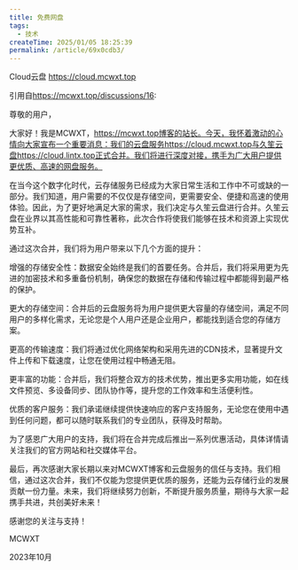 ```yaml
---
title: 免费网盘
tags:
  - 技术
createTime: 2025/01/05 18:25:39
permalink: /article/69x0cdb3/
---
```


Cloud云盘 <https://cloud.mcwxt.top>

引用自<https://mcwxt.top/discussions/16>:

尊敬的用户，

大家好！我是MCWXT，https://mcwxt.top博客的站长。今天，我怀着激动的心情向大家宣布一个重要消息：我们的云盘服务https://cloud.mcwxt.top与久笙云盘https://cloud.lintx.top正式合并。我们将进行深度对接，携手为广大用户提供更优质、高速的网盘服务。

在当今这个数字化时代，云存储服务已经成为大家日常生活和工作中不可或缺的一部分。我们知道，用户需要的不仅仅是存储空间，更需要安全、便捷和高速的使用体验。因此，为了更好地满足大家的需求，我们决定与久笙云盘进行合并。久笙云盘在业界以其高性能和可靠性著称，此次合作将使我们能够在技术和资源上实现优势互补。

通过这次合并，我们将为用户带来以下几个方面的提升：

增强的存储安全性：数据安全始终是我们的首要任务。合并后，我们将采用更为先进的加密技术和多重备份机制，确保您的数据在存储和传输过程中都能得到最严格的保护。

更大的存储空间：合并后的云盘服务将为用户提供更大容量的存储空间，满足不同用户的多样化需求，无论您是个人用户还是企业用户，都能找到适合您的存储方案。

更高的传输速度：我们将通过优化网络架构和采用先进的CDN技术，显著提升文件上传和下载速度，让您在使用过程中畅通无阻。

更丰富的功能：合并后，我们将整合双方的技术优势，推出更多实用功能，如在线文件预览、多设备同步、团队协作等，提升您的工作效率和生活便利性。

优质的客户服务：我们承诺继续提供快速响应的客户支持服务，无论您在使用中遇到任何问题，都可以随时联系我们的专业团队，获得及时帮助。

为了感恩广大用户的支持，我们将在合并完成后推出一系列优惠活动，具体详情请关注我们的官方网站和社交媒体平台。

最后，再次感谢大家长期以来对MCWXT博客和云盘服务的信任与支持。我们相信，通过这次合并，我们不仅能为您提供更优质的服务，还能为云存储行业的发展贡献一份力量。未来，我们将继续努力创新，不断提升服务质量，期待与大家一起携手共进，共创美好未来！

感谢您的关注与支持！

MCWXT

2023年10月